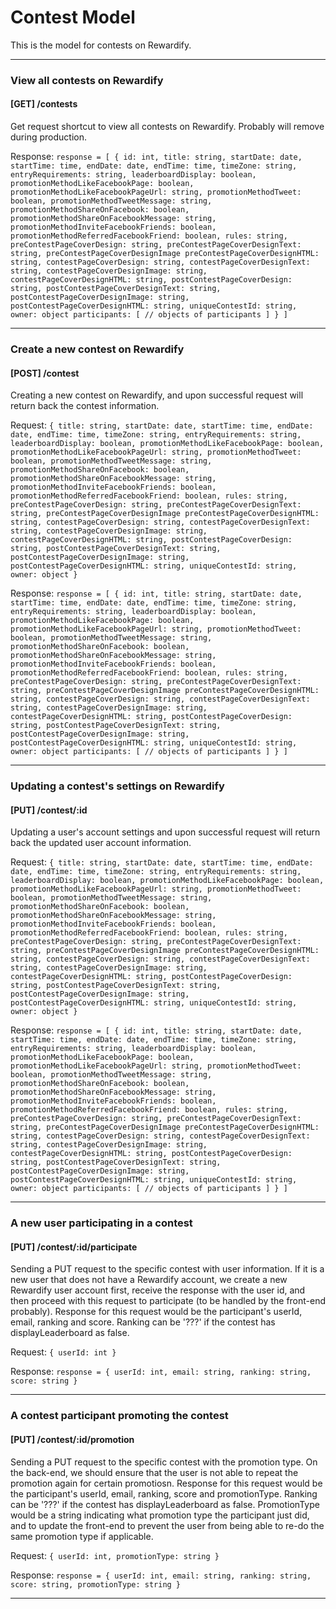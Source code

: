 # Contest Model

This is the model for contests on Rewardify.

---

### View all contests on Rewardify
#### [GET] /contests
Get request shortcut to view all contests on Rewardify. Probably will remove during production.

Response:
`
response = [
  {
    id: int,
    title: string,
    startDate: date,
    startTime: time,
    endDate: date,
    endTime: time,
    timeZone: string,
    entryRequirements: string,
    leaderboardDisplay: boolean,
    promotionMethodLikeFacebookPage: boolean,
    promotionMethodLikeFacebookPageUrl: string,
    promotionMethodTweet: boolean,
    promotionMethodTweetMessage: string,
    promotionMethodShareOnFacebook: boolean,
    promotionMethodShareOnFacebookMessage: string,
    promotionMethodInviteFacebookFriends: boolean,
    promotionMethodReferredFacebookFriend: boolean,
    rules: string,
    preContestPageCoverDesign: string,
    preContestPageCoverDesignText: string,
    preContestPageCoverDesignImage
    preContestPageCoverDesignHTML: string,
    contestPageCoverDesign: string,
    contestPageCoverDesignText: string,
    contestPageCoverDesignImage: string,
    contestPageCoverDesignHTML: string,
    postContestPageCoverDesign: string,
    postContestPageCoverDesignText: string,
    postContestPageCoverDesignImage: string,
    postContestPageCoverDesignHTML: string,
    uniqueContestId: string,
    owner: object
    participants: [
      // objects of participants
    ]
  }
]
`

---

### Create a new contest on Rewardify
#### [POST] /contest
Creating a new contest on Rewardify, and upon successful request will return back the contest information.

Request:
`
{
  title: string,
  startDate: date,
  startTime: time,
  endDate: date,
  endTime: time,
  timeZone: string,
  entryRequirements: string,
  leaderboardDisplay: boolean,
  promotionMethodLikeFacebookPage: boolean,
  promotionMethodLikeFacebookPageUrl: string,
  promotionMethodTweet: boolean,
  promotionMethodTweetMessage: string,
  promotionMethodShareOnFacebook: boolean,
  promotionMethodShareOnFacebookMessage: string,
  promotionMethodInviteFacebookFriends: boolean,
  promotionMethodReferredFacebookFriend: boolean,
  rules: string,
  preContestPageCoverDesign: string,
  preContestPageCoverDesignText: string,
  preContestPageCoverDesignImage
  preContestPageCoverDesignHTML: string,
  contestPageCoverDesign: string,
  contestPageCoverDesignText: string,
  contestPageCoverDesignImage: string,
  contestPageCoverDesignHTML: string,
  postContestPageCoverDesign: string,
  postContestPageCoverDesignText: string,
  postContestPageCoverDesignImage: string,
  postContestPageCoverDesignHTML: string,
  uniqueContestId: string,
  owner: object
}
`

Response:
`
response = [
  {
    id: int,
    title: string,
    startDate: date,
    startTime: time,
    endDate: date,
    endTime: time,
    timeZone: string,
    entryRequirements: string,
    leaderboardDisplay: boolean,
    promotionMethodLikeFacebookPage: boolean,
    promotionMethodLikeFacebookPageUrl: string,
    promotionMethodTweet: boolean,
    promotionMethodTweetMessage: string,
    promotionMethodShareOnFacebook: boolean,
    promotionMethodShareOnFacebookMessage: string,
    promotionMethodInviteFacebookFriends: boolean,
    promotionMethodReferredFacebookFriend: boolean,
    rules: string,
    preContestPageCoverDesign: string,
    preContestPageCoverDesignText: string,
    preContestPageCoverDesignImage
    preContestPageCoverDesignHTML: string,
    contestPageCoverDesign: string,
    contestPageCoverDesignText: string,
    contestPageCoverDesignImage: string,
    contestPageCoverDesignHTML: string,
    postContestPageCoverDesign: string,
    postContestPageCoverDesignText: string,
    postContestPageCoverDesignImage: string,
    postContestPageCoverDesignHTML: string,
    uniqueContestId: string,
    owner: object
    participants: [
      // objects of participants
    ]
  }
]
`

---

### Updating a contest's settings on Rewardify
#### [PUT] /contest/:id
Updating a user's account settings and upon successful request will return back the updated user account information.

Request:
`
{
  title: string,
  startDate: date,
  startTime: time,
  endDate: date,
  endTime: time,
  timeZone: string,
  entryRequirements: string,
  leaderboardDisplay: boolean,
  promotionMethodLikeFacebookPage: boolean,
  promotionMethodLikeFacebookPageUrl: string,
  promotionMethodTweet: boolean,
  promotionMethodTweetMessage: string,
  promotionMethodShareOnFacebook: boolean,
  promotionMethodShareOnFacebookMessage: string,
  promotionMethodInviteFacebookFriends: boolean,
  promotionMethodReferredFacebookFriend: boolean,
  rules: string,
  preContestPageCoverDesign: string,
  preContestPageCoverDesignText: string,
  preContestPageCoverDesignImage
  preContestPageCoverDesignHTML: string,
  contestPageCoverDesign: string,
  contestPageCoverDesignText: string,
  contestPageCoverDesignImage: string,
  contestPageCoverDesignHTML: string,
  postContestPageCoverDesign: string,
  postContestPageCoverDesignText: string,
  postContestPageCoverDesignImage: string,
  postContestPageCoverDesignHTML: string,
  uniqueContestId: string,
  owner: object
}
`

Response:
`
response = [
  {
    id: int,
    title: string,
    startDate: date,
    startTime: time,
    endDate: date,
    endTime: time,
    timeZone: string,
    entryRequirements: string,
    leaderboardDisplay: boolean,
    promotionMethodLikeFacebookPage: boolean,
    promotionMethodLikeFacebookPageUrl: string,
    promotionMethodTweet: boolean,
    promotionMethodTweetMessage: string,
    promotionMethodShareOnFacebook: boolean,
    promotionMethodShareOnFacebookMessage: string,
    promotionMethodInviteFacebookFriends: boolean,
    promotionMethodReferredFacebookFriend: boolean,
    rules: string,
    preContestPageCoverDesign: string,
    preContestPageCoverDesignText: string,
    preContestPageCoverDesignImage
    preContestPageCoverDesignHTML: string,
    contestPageCoverDesign: string,
    contestPageCoverDesignText: string,
    contestPageCoverDesignImage: string,
    contestPageCoverDesignHTML: string,
    postContestPageCoverDesign: string,
    postContestPageCoverDesignText: string,
    postContestPageCoverDesignImage: string,
    postContestPageCoverDesignHTML: string,
    uniqueContestId: string,
    owner: object
    participants: [
      // objects of participants
    ]
  }
]
`

---

### A new user participating in a contest
#### [PUT] /contest/:id/participate
Sending a PUT request to the specific contest with user information.
If it is a new user that does not have a Rewardify account, we create a new Rewardify user account first, receive the response with the user id, and then proceed with this request to participate (to be handled by the front-end probably).
Response for this request would be the participant's userId, email, ranking and score. Ranking can be '???' if the contest has displayLeaderboard as false.

Request:
`
{
  userId: int
}
`

Response:
`
response = {
  userId: int,
  email: string,
  ranking: string,
  score: string
}
`

---

### A contest participant promoting the contest
#### [PUT] /contest/:id/promotion
Sending a PUT request to the specific contest with the promotion type.
On the back-end, we should ensure that the user is not able to repeat the promotion again for certain promotiosn.
Response for this request would be the participant's userId, email, ranking, score and promotionType.
Ranking can be '???' if the contest has displayLeaderboard as false.
PromotionType would be a string indicating what promotion type the participant just did, and to update the front-end to prevent the user from being able to re-do the same promotion type if applicable.

Request:
`
{
  userId: int,
  promotionType: string
}
`

Response:
`
response = {
  userId: int,
  email: string,
  ranking: string,
  score: string,
  promotionType: string
}
`

---